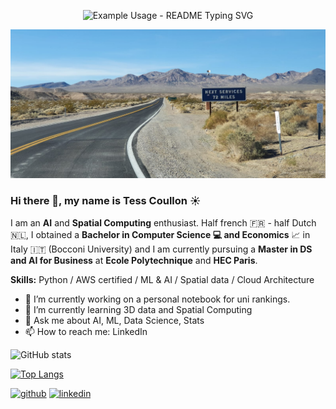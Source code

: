 <!-- markdownlint-disable MD033 MD041 -->

<p align="center">
  <img src="https://readme-typing-svg.demolab.com/?lines=Welcome+to+my+GitHub+!;Hope+you+will+like+it+!;I+would+love+to+chat+:)&font=Fira%20Code&center=true&width=380&height=50&duration=4000&pause=1000" alt="Example Usage - README Typing SVG">
</p>


<img src="https://raw.githubusercontent.com/tesscln/tesscln/refs/heads/main/ACCU4692.jpg" alt="I am a Data Science and AI student" width="600"/>

### Hi there 👋, my name is Tess Coullon ☀️

I am an **AI** and **Spatial Computing** enthusiast. Half french 🇫🇷 - half Dutch 🇳🇱, I obtained a **Bachelor in Computer Science 💻 and Economics** 📈 in Italy 🇮🇹 (Bocconi University) and I am currently pursuing a **Master in DS and AI for Business** at **Ecole Polytechnique** and **HEC Paris**.


**Skills:** Python / AWS certified / ML & AI / Spatial data / Cloud Architecture



- 🔭 I’m currently working on a personal notebook for uni rankings. 
- 🌱 I’m currently learning 3D data and Spatial Computing 
- 💬 Ask me about AI, ML, Data Science, Stats 
- 📫 How to reach me: LinkedIn
  

![GitHub stats](https://github-readme-stats.vercel.app/api?username=tesscln&show_icons=true&count_private=true)  


[![Top Langs](https://github-readme-stats.vercel.app/api/top-langs/?username=tesscln)](https://github.com/anuraghazra/github-readme-stats)



[<img src='https://cdn.jsdelivr.net/npm/simple-icons@3.0.1/icons/github.svg' alt='github' height='40'>](https://github.com/tesscln)  [<img src='https://cdn.jsdelivr.net/npm/simple-icons@3.0.1/icons/linkedin.svg' alt='linkedin' height='40'>](https://www.linkedin.com/in/tesscoullon/)  
